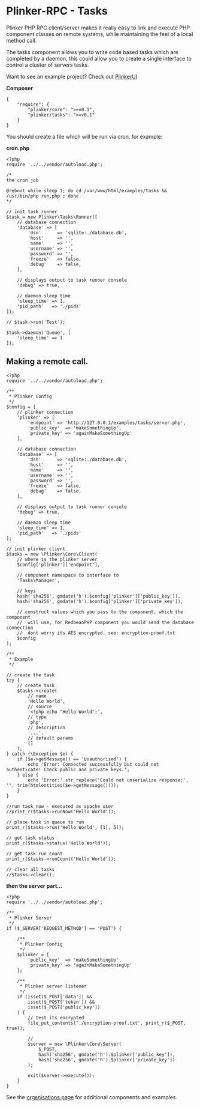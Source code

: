 **Plinker-RPC - Tasks**
=========

Plinker PHP RPC client/server makes it really easy to link and execute PHP component classes on remote systems, while maintaining the feel of a local method call.

The tasks component allows you to write code based tasks which are completed by a daemon, 
this could allow you to create a single interface to control a cluster of servers tasks.

Want to see an example project? Check out [PlinkerUI](https://github.com/lcherone/PlinkerUI)

**Composer**

    {
    	"require": {
    		"plinker/core": ">=v0.1",
    		"plinker/tasks": ">=v0.1"
    	}
    }

You should create a file which will be run via cron, for example:

**cron.php**

    <?php
    require '../../vendor/autoload.php';
    
    /*
    the cron job
    
    @reboot while sleep 1; do cd /var/www/html/examples/tasks && /usr/bin/php run.php ; done
    */
    
    // init task runner
    $task = new Plinker\Tasks\Runner([
        // database connection
        'database' => [
            'dsn'      => 'sqlite:./database.db',
            'host'     => '',
            'name'     => '',
            'username' => '',
            'password' => '',
            'freeze'   => false,
            'debug'    => false,
        ],
             
        // displays output to task runner console
        'debug' => true,
            
        // daemon sleep time
        'sleep_time' => 1,
        'pid_path'   => './pids'
    ]);
    
    // $task->run('Test');
    
    $task->daemon('Queue', [
        'sleep_time' => 1
    ]);



Making a remote call.
--------------------


    <?php
    require '../../vendor/autoload.php';
    
    /**
     * Plinker Config
     */
    $config = [
        // plinker connection
    	'plinker' => [
    		'endpoint' => 'http://127.0.0.1/examples/tasks/server.php',
    		'public_key'  => 'makeSomethingUp',
    		'private_key' => 'againMakeSomethingUp'
    	],
    	
    	// database connection
    	'database' => [
    		'dsn'      => 'sqlite:./database.db',
    		'host'     => '',
    		'name'     => '',
    		'username' => '',
    		'password' => '',
    		'freeze'   => false,
    		'debug'    => false,
    	],
    
    	// displays output to task runner console
    	'debug' => true,
    
    	// daemon sleep time
    	'sleep_time' => 1,
    	'pid_path'   => './pids'
    ];
    
    // init plinker client
    $tasks = new \Plinker\Core\Client(
    	// where is the plinker server
    	$config['plinker']['endpoint'],
    
    	// component namespace to interface to
    	'Tasks\Manager',
    
    	// keys
    	hash('sha256', gmdate('h').$config['plinker']['public_key']),
    	hash('sha256', gmdate('h').$config['plinker']['private_key']),
    
    	// construct values which you pass to the component, which the component
    	//  will use, for RedbeanPHP component you would send the database connection
    	//  dont worry its AES encrypted. see: encryption-proof.txt
    	$config
    );
    
    /**
     * Example
     */
    
    // create the task
    try {
    	// create task
    	$tasks->create(
    		// name
    		'Hello World',
    		// source
    		'<?php echo "Hello World";',
    		// type
    		'php',
    		// description
    		'...',
    		// default params
    		[]
    	);
    } catch (\Exception $e) {
    	if ($e->getMessage() == 'Unauthorised') {
    		echo 'Error: Connected successfully but could not authenticate! Check public and private keys.';
    	} else {
    		echo 'Error:'.str_replace('Could not unserialize response:', '', trim(htmlentities($e->getMessage())));
    	}
    }
    
    //run task now - executed as apache user
    //print_r($tasks->runNow('Hello World'));
    
    // place task in queue to run
    print_r($tasks->run('Hello World', [1], 5));
    
    // get task status
    print_r($tasks->status('Hello World'));
    
    // get task run count
    print_r($tasks->runCount('Hello World'));
    
    // clear all tasks
    //$tasks->clear();


**then the server part...**


    <?php
    require '../../vendor/autoload.php';
    
    /**
     * Plinker Server
     */
    if ($_SERVER['REQUEST_METHOD'] == 'POST') {
    
        /**
         * Plinker Config
         */
        $plinker = [
            'public_key'  => 'makeSomethingUp',
            'private_key' => 'againMakeSomethingUp'
        ];
    
        /**
         * Plinker server listener
         */
        if (isset($_POST['data']) &&
            isset($_POST['token']) &&
            isset($_POST['public_key'])
        ) {
            // test its encrypted
            file_put_contents('./encryption-proof.txt', print_r($_POST, true));
    
            //
            $server = new \Plinker\Core\Server(
                $_POST,
                hash('sha256', gmdate('h').$plinker['public_key']),
                hash('sha256', gmdate('h').$plinker['private_key'])
            );
    
            exit($server->execute());
        }
    }


See the [organisations page](https://github.com/plinker-rpc) for additional components and examples.